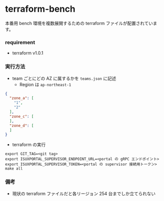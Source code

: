 terraform-bench
===

本番用 bench 環境を複数展開するための terraform ファイルが配置されています。

### requirement

* terraform v1.0.1

### 実行方法

* team ごとにどの AZ に属するかを `teams.json` に記述
    * Region は `ap-northeast-1`

```json
{
  "zone_a": [
    "1",
    "2"
  ],
  "zone_c": [
  ],
  "zone_d": [
  ]
}
```

* terraform の実行

```
export GIT_TAG=<git tag>
export ISUXPORTAL_SUPERVISOR_ENDPOINT_URL=<portal の gRPC エンドポイント>
export ISUXPORTAL_SUPERVISOR_TOKEN=<portal の supervisor 接続用トークン>
make all
```

### 備考

* 現状の terraform ファイルだと各リージョン 254 台までしか立てられない
